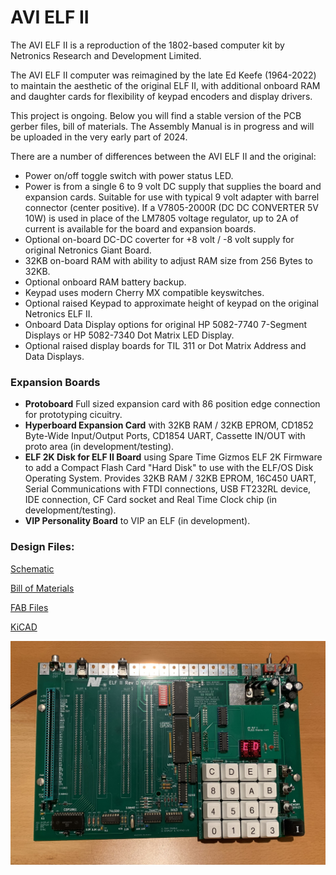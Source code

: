 # AVI ELF II
The AVI ELF II is a reproduction of the 1802-based computer kit by Netronics Research and Development Limited. 

The AVI ELF II computer was reimagined by the late Ed Keefe (1964-2022) to maintain the aesthetic of the original ELF II, with additional onboard RAM and daughter cards for flexibility of keypad encoders and display drivers.

This project is ongoing. Below you will find a stable version of the PCB gerber files, bill of materials. The Assembly Manual is in progress and will be uploaded in the very early part of 2024.

There are a number of differences between the AVI ELF II and the original:

* Power on/off toggle switch with power status LED.
* Power is from a single 6 to 9 volt DC supply that supplies the board and expansion cards. Suitable for use with typical 9 volt adapter with barrel connector (center positive). If a V7805-2000R (DC DC CONVERTER 5V 10W) is used in place of the LM7805 voltage regulator, up to 2A of current is available for the board and expansion boards.
* Optional on-board DC-DC coverter for +8 volt / -8 volt supply for original Netronics Giant Board.
* 32KB on-board RAM with ability to adjust RAM size from 256 Bytes to 32KB.
* Optional onboard RAM battery backup.
* Keypad uses modern Cherry MX compatible keyswitches.
* Optional raised Keypad to approximate height of keypad on the original Netronics ELF II.
* Onboard Data Display options for original HP 5082-7740 7-Segment Displays or HP 5082-7340 Dot Matrix LED Display.
* Optional raised display boards for TIL 311 or Dot Matrix Address and Data Displays. 

### Expansion Boards
* **Protoboard** Full sized expansion card with 86 position edge connection for prototyping cicuitry. 
* **Hyperboard Expansion Card** with 32KB RAM / 32KB EPROM, CD1852 Byte-Wide Input/Output Ports, CD1854 UART, Cassette IN/OUT with proto area (in development/testing).
* **ELF 2K Disk for ELF II Board** using Spare Time Gizmos ELF 2K Firmware to add a Compact Flash Card "Hard Disk" to use with the ELF/OS Disk Operating System. Provides 32KB RAM / 32KB EPROM, 16C450 UART, Serial Communications with FTDI connections, USB FT232RL device, IDE connection, CF Card socket and Real Time Clock chip (in development/testing).    
* **VIP Personality Board** to VIP an ELF (in development). 


### Design Files:

[Schematic](notes/AVIELF2v1-Sch.pdf)

[Bill of Materials](notes/AVI%20ELF%20II%20Final%20BOM.xlsx)

[FAB Files](gerbers/AVIELF2v1-Gerbers.zip)

[KiCAD](kicad/AVIELF2v1-KiCad.zip)

![Image of the latest prototype of the AVI ELF II circuit board](photos/IMG_0209.jpeg)
